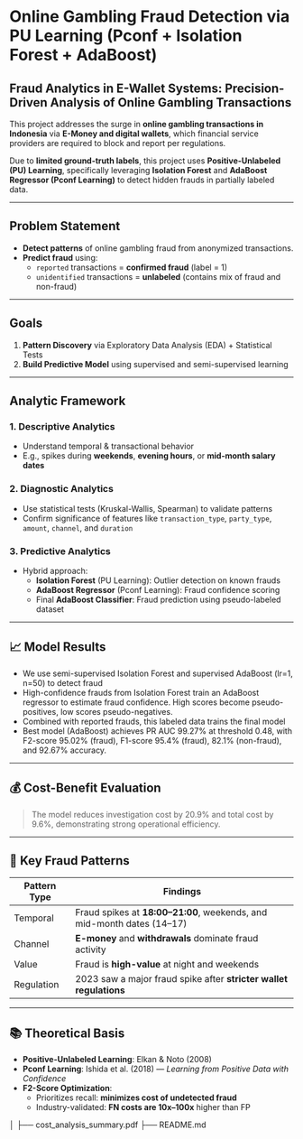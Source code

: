 # Online Gambling Fraud Detection via PU Learning (Pconf + Isolation Forest + AdaBoost)

## **Fraud Analytics in E-Wallet Systems: Precision-Driven Analysis of Online Gambling Transactions**

This project addresses the surge in **online gambling transactions in Indonesia** via **E-Money and digital wallets**, which financial service providers are required to block and report per regulations.

Due to **limited ground-truth labels**, this project uses **Positive-Unlabeled (PU) Learning**, specifically leveraging **Isolation Forest** and **AdaBoost Regressor (Pconf Learning)** to detect hidden frauds in partially labeled data.

---

## Problem Statement

- **Detect patterns** of online gambling fraud from anonymized transactions.
- **Predict fraud** using:
  - `reported` transactions = **confirmed fraud** (label = 1)
  - `unidentified` transactions = **unlabeled** (contains mix of fraud and non-fraud)

---

## Goals

1. **Pattern Discovery** via Exploratory Data Analysis (EDA) + Statistical Tests
2. **Build Predictive Model** using supervised and semi-supervised learning

---

## Analytic Framework

### 1. Descriptive Analytics
- Understand temporal & transactional behavior
- E.g., spikes during **weekends**, **evening hours**, or **mid-month salary dates**

### 2. Diagnostic Analytics
- Use statistical tests (Kruskal-Wallis, Spearman) to validate patterns
- Confirm significance of features like `transaction_type`, `party_type`, `amount`, `channel`, and `duration`

### 3. Predictive Analytics
- Hybrid approach:
  - **Isolation Forest** (PU Learning): Outlier detection on known frauds
  - **AdaBoost Regressor** (Pconf Learning): Fraud confidence scoring
  - Final **AdaBoost Classifier**: Fraud prediction using pseudo-labeled dataset

---

## 📈 Model Results

  - We use semi-supervised Isolation Forest and supervised AdaBoost (lr=1, n=50) to detect fraud
  - High-confidence frauds from Isolation Forest train an AdaBoost regressor to estimate fraud confidence. High scores become pseudo-positives, low scores pseudo-negatives.
  - Combined with reported frauds, this labeled data trains the final model
  - Best model (AdaBoost) achieves PR AUC 99.27% at threshold 0.48, with F2-score 95.02% (fraud), F1-score 95.4% (fraud), 82.1% (non-fraud), and 92.67% accuracy.
---

## 💰 Cost-Benefit Evaluation

> The model reduces investigation cost by 20.9% and total cost by 9.6%, demonstrating strong operational efficiency.

---

## 📌 Key Fraud Patterns

| Pattern Type | Findings |
|--------------|----------|
| Temporal     | Fraud spikes at **18:00–21:00**, weekends, and mid-month dates (14–17) |
| Channel      | **E-money** and **withdrawals** dominate fraud activity |
| Value        | Fraud is **high-value** at night and weekends |
| Regulation   | 2023 saw a major fraud spike after **stricter wallet regulations**

---

## 📚 Theoretical Basis

- **Positive-Unlabeled Learning**: Elkan & Noto (2008)
- **Pconf Learning**: Ishida et al. (2018) — *Learning from Positive Data with Confidence*
- **F2-Score Optimization**:
  - Prioritizes recall: **minimizes cost of undetected fraud**
  - Industry-validated: **FN costs are 10x–100x** higher than FP

│   ├── cost_analysis_summary.pdf
├── README.md
